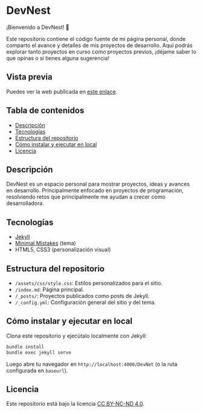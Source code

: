 # DevNest

¡Bienvenido a DevNest! 🚀

Este repositorio contiene el código fuente de mi página personal, donde comparto el avance y detalles de mis proyectos de desarrollo. Aquí podrás explorar tanto proyectos en curso como proyectos previos, ¡déjame saber lo que opinas o si tienes alguna sugerencia!

## Vista previa

Puedes ver la web publicada en [este enlace](https://judithrc.github.io/DevNet/).

## Tabla de contenidos
- [Descripción](#descripción)
- [Tecnologías](#tecnologías)
- [Estructura del repositorio](#estructura-del-repositorio)
- [Cómo instalar y ejecutar en local](#cómo-instalar-y-ejecutar-en-local)
- [Licencia](#licencia)

## Descripción
DevNest es un espacio personal para mostrar proyectos, ideas y avances en desarrollo. Principalmente enfocado en proyectos de programación, resolviendo retos que principalmente me ayudan a crecer como desarrolladora.

## Tecnologías
- [Jekyll](https://jekyllrb.com/)
- [Minimal Mistakes](https://mmistakes.github.io/minimal-mistakes/) (tema)
- HTML5, CSS3 (personalización visual)

## Estructura del repositorio
- `/assets/css/style.css`: Estilos personalizados para el sitio.
- `/index.md`: Página principal.
- `/_posts/`: Proyectos publicados como posts de Jekyll.
- `/_config.yml`: Configuración general del sitio y del tema.

## Cómo instalar y ejecutar en local

Clona este repositorio y ejecútalo localmente con Jekyll:

```bash
bundle install
bundle exec jekyll serve
```

Luego abre tu navegador en `http://localhost:4000/DevNet` (o la ruta configurada en `baseurl`).

## Licencia

Este repositorio está bajo la licencia [CC BY-NC-ND 4.0](https://creativecommons.org/licenses/by-nc-nd/4.0/).
